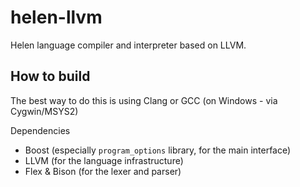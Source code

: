 # helen-llvm
Helen language compiler and interpreter based on LLVM.

## How to build
The best way to do this is using Clang or GCC (on Windows - via Cygwin/MSYS2)

Dependencies
* Boost (especially `program_options` library, for the main interface)
* LLVM (for the language infrastructure)
* Flex & Bison (for the lexer and parser)

